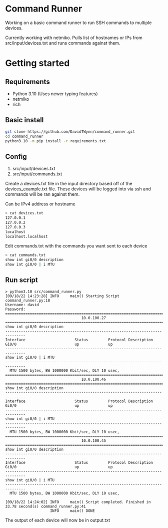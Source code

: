 # Command Runner

Working on a basic command runner to run SSH commands to multiple devices.

Currently working with netmiko. Pulls list of hostnames or IPs from src/input/devices.txt
and runs commands against them.

# Getting started

## Requirements
- Python 3.10 (Uses newer typing features)
- netmiko
- rich

## Basic install

```bash
git clone https://github.com/DavidTWynn/command_runner.git
cd command_runner
python3.10 -m pip install -r requirements.txt
```

## Config

1. src/input/devices.txt
2. src/input/commands.txt

Create a devices.txt file in the input directory based off of the devices_example.txt file.
These devices will be logged into via ssh and commands will be ran against them.

Can be IPv4 address or hostname

```bash
> cat devices.txt
127.0.0.1
127.0.0.2
127.0.0.3
localhost
localhost.localhost
```

Edit commands.txt with the commands you want sent to each device

```bash
> cat commands.txt
show int gi0/0 description
show int gi0/0 | i MTU
```

## Run script

```
> python3.10 src/command_runner.py
[09/18/22 14:23:28] INFO     main() Starting Script                               command_runner.py:18
Username: david
Password:
===============================================================================
                                  10.0.100.27
===============================================================================
show int gi0/0 description
-------------------------------------------------------------------------------
Interface                      Status         Protocol Description
Gi0/0                          up             up
-------------------------------------------------------------------------------
show int gi0/0 | i MTU
-------------------------------------------------------------------------------
  MTU 1500 bytes, BW 1000000 Kbit/sec, DLY 10 usec,
===============================================================================
                                  10.0.100.46
===============================================================================
show int gi0/0 description
-------------------------------------------------------------------------------
Interface                      Status         Protocol Description
Gi0/0                          up             up
-------------------------------------------------------------------------------
show int gi0/0 | i MTU
-------------------------------------------------------------------------------
  MTU 1500 bytes, BW 1000000 Kbit/sec, DLY 10 usec,
===============================================================================
                                  10.0.100.45
===============================================================================
show int gi0/0 description
-------------------------------------------------------------------------------
Interface                      Status         Protocol Description
Gi0/0                          up             up
-------------------------------------------------------------------------------
show int gi0/0 | i MTU
-------------------------------------------------------------------------------
  MTU 1500 bytes, BW 1000000 Kbit/sec, DLY 10 usec,

[09/18/22 14:24:02] INFO     main() Script completed. Finished in 33.78 second(s) command_runner.py:41
                    INFO     main() DONE
```

The output of each device will now be in output.txt
